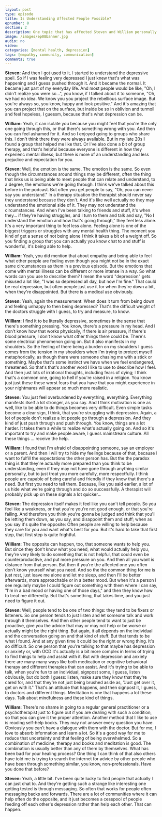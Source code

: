 ```yaml
---
layout: post
type: episode
title: Is Understanding Affected People Possible?
epnumber: 8
section: 2
description: One topic that has affected Steven and William personally is that of mental health. In this episode they share their personal experiences of suffering, learning, developing and coping.
image: /images/ep08banner.jpg
audio: no
video: 
categories: [mental health, depression]
tags: [empathy, community, communication]
comments: true
---
```


<p><b>Steven:</b> And then
I got used
to it. I started to understand
the depressive spell. So if I was feeling very depressed I just knew
that's what was happening and I guess
pushed through it. And it became the
normal. It became just part of my
everyday life.
And most people would be like, "Oh, I
didn't realize you were so...", you know, if I
talked about it to someone,
"Oh, we had no idea. We know you
you project the
rebellious surface image. But you're
always so, you know, happy and look
positive." And it's amazing that you can
project that on the surface, but inside
be so in oblivion and
turmoil and feel hopeless, I guessm, because that's what depression can be.
</p>

<p><b>William:</b> Yeah, it can isolate you because you might
feel that you're the only one going
through this, or that there's something
wrong with you. And then you can feel
ashamed for it. And so I enjoyed going to
groups who share this. I don't think
there they were always available. But in
my late 20s I found a group that helped
me like that. Or I've also done a bit of
group therapy, and that's helpful because
everyone is different in how they
experienc mental illness; but there is
more of an understanding and less
prejudice and expectation for you.
</p>

<p><b>Steven:</b> Well, the emotion is the same. The emotion
is the same. So even though the
circumstances around things may be
different, often the thing that
links us is being able to meet people
that can relate and understand, to a
degree, the emotions we're going through.
I think we've talked
about this before in the podcast. But
often you get people to say, "Oh, you can
never say you understand." In a therapy
situation the therapist should never say
they understand because they don't. And
it's like well actually no they may
understand the emotional side of it. They
may not understand the circumstances. And
when I've been talking to friends and
stuff, it's when they... if
they're having struggles, and I
turn to them and talk and say, "No I
understand the emotion and how that's
going through," they feel less alone. It's
a very important thing to feel less
alone. Feeling alone is
one of the biggest triggers or
struggles with any mental health thing.
The moment you kind of get a sense of
not being alone I think it takes a bit
of a weight off. So you finding a group
that you can actually you know chat to
and stuff is wonderful, it's being able to help.
</p>

<p><b>William:</b> Yeah, you did mention that about empathy
and being able to feel what other people
are feeling even though you might not be
in the exact same circumstances as them
in a previous episode. But the emotions
that come with mental illness can be
different or more intense in a way. So
what words can you use to describe
them? I mean the word "depression" gets
misused a lot like, "I was so depressed
all day, but now I'm fine." That could be
real depression, but often people just
use it for when they're down a bit, when
they're disappointed. But there is a
medical use obviously.
</p>

<p><b>Steven:</b> Yeah, again the
measurement: When does it turn
from being down and feeling unhappy to
then being depressed? That's
the difficult weight of the doctors
struggle with I guess, to try and measure, to know.
</p>

<p><b>William:</b> I find it to be literally
depressive, sometimes in the sense that
there's something pressing. You know,
there's a pressure in my head. And I
don't know how that works physically, if
there is air pressure, if there's blood
pressure, I don't know what other things
there could be.
There's some electrical phenomenon going
on. But it also manifests in my
shoulders. So the feeling of there being
a burden on my shoulders I guess comes
from the tension in my shoulders when
I'm trying to protect myself metaphorically,
as though there were someone
chasing me with a stick or something.
Maybe that's some instinct we have when
we feel endangered, threatened. So that's
that's another word I like to use to
describe how I feel. And then just lots
of irrational thoughts, including fears
of dying; I think that's a common one,
going to hell if you're raised in a
religion. You know just just these these
worst fears that you have that you might
experience in your nightmares will
appear so much more realistic.
</p>

<p><b>Steven:</b> You just feel
overburdened by everything, everything.
Everything manifests itself a lot
stronger, as you say. And I think
motivation is one as well, like to be
able to do things becomes very
difficult. Even simple tasks become
a clear sign, I think, that you're
struggling with depression. Again,
a lot of people don't realize a lot people go through a depression.
And they kind of just push through
and push through. You know, things are a
lot harder. It takes them a while to
realize what's actually going on. And so
it's important to try and make people
aware, I guess mainstream culture. All
these things ... receive
the help.
</p>

<p><b>William:</b> I found that I'm afraid of
disappointing someone, say an employer or
a parent. And then I will try to hide my
feelings because of that,
because I want to fulfill the
expectations the other person has.
But the the paradox thing is that
they're actually more prepared than you
think to be understanding, even if they
may not have gone through anything
similar personally, but to just treat you
more carefully, more respectfully. I think people are
capable of being careful and friendly if
they know that there's a need. But first
you need to tell them. Because, like you
said earlier, a lot of us hide what we're
going through and do so successfully. A
therapist will probably pick up on these
signals a lot quicker...
</p>

<p><b>Steven:</b> The depression itself makes it feel like you
can't tell people. So you feel like a
weakness, or that you're you're not good
enough, or that you're failing. And
therefore you think you're
gonna be judged and think that you'll be
letting them down, as you say, and disappoint
them and stuff; when as you say it's
quite the opposite: Often people are
willing to help because they care for
you and want what's best for you. But it's
hard to take that first step,
that first step is quite frightful.
</p>

<p><b>William:</b> The opposite can happen, too, that someone
wants to help you. But since they don't
know what you need, what would actually
help you, they're very likely to do
something that is not helpful, that could
even be counterproductive, and put more
pressure on you. And then all you want is
distance from that person. But
then if you're the affected one you
often don't know yourself what you need.
And so the the common thing for me is
just rest, just leave me alone and let me
sleep, and then I'll be better afterwards,
more approachable or in a better mood.
But when it's a person I see regularly
maybe I could figure out something with
them where I can say, "I'm in a bad mood or having one of those
days," and then they know how to treat me
differently. But that's something, that
takes time, and you just need to figure it
out.
</p>

<p><b>Steven:</b> Well, people tend to be one of two
things: they tend to be fixers or
listeners. So one person tends to just
listen and let someone
talk and work through it themselves. And
then other people tend to want to
just be proactive, give you the
advice that may or may not help or be
worse or actually might be the right
thing. But again, it all depends on the
individual and the conversation going on
and that kind of stuff. But that tends to
be what I found. And at any given time it
could be the right or wrong thing. It's
so difficult. So one person that you're
talking to that maybe has depression or
anxiety or, with OCD it's actually is a bit
more complex in terms of trying to find
things to help and assist with it. But with
depression and anxiety there are many many
ways like both medication or cognitive
behavioral therapy and different
therapies that can assist. And it's
trying to be able to talk, when you're
fun to an individual, signpost some, I
guess, listen obviously, but do both I
guess: listen, make sure they know that
they're cared for, and that they're not just being
brushed aside as, "Just get over it,
get on with it." That's an attitude that
happens, and then signpost it, I guess, to
doctors and different things.
Meditation is one that happens a lot
these days.
Talk about mindfulness and these kind of
things.
</p>

<p><b>William:</b> There's no shame in going to a
regular general practitioner or a
psychotherapist just to figure out if
you are dealing with such a condition,
so that you can give it the proper
attention. Another method that I like to
use is reading self-help books. They
may not answer every question you have.
Obviously you can't have a dialogue with
them with the doctor. But for
me, I love to absorb information and
learn a lot. So it's a good way
for me to reduce that uncertainty and
that feeling of being overwhelmed. So
a combination of medicine, therapy
and books and meditation is good.
The combination is usually better
than any of them by themselves. What
has been bad for your healing process?
One thing I can think of that also
others have told me is trying to search
the internet for advice by other people
who have been through something similar, you know, non-professionals.
Have you done
that before?
</p>

<p><b>Steven:</b> Yeah, a little bit. I've been
quite lucky to find people that actually
I can just chat to. And they're getting
such a strange like interesting one
getting tested is through messaging. So
often that works for people often
messaging backs and forwards. There are a
lot of communities where it can help
often do the opposite, and it just
becomes a cesspool of people feeding off
each other's depression rather than help
each other. That can happen.
</p>